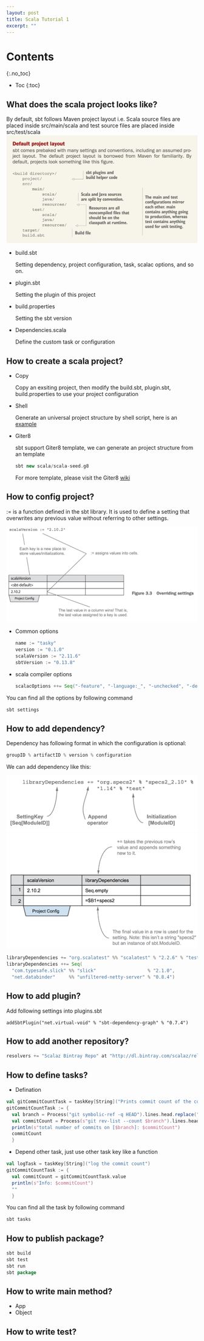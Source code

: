 ```yaml
---
layout: post
title: Scala Tutorial 1
excerpt: ""
---
```


# Contents
{:.no_toc}

* Toc
{:toc}

## What does the scala project looks like?
By default, sbt follows Maven project layout i.e. Scala source files are placed inside src/main/scala and test source files are placed inside src/test/scala
![scala-project-structure](/images/scala-project-structure.png)

+ build.sbt

  Setting dependency, project configuration, task, scalac options, and so on.

+ plugin.sbt

  Setting the plugin of this project

+ build.properties

  Setting the sbt version

+ Dependencies.scala

  Define the custom task or configuration

## How to create a scala project?
+ Copy

  Copy an exsiting project, then modify the build.sbt, plugin.sbt, build.properties to use your project configuration

+ Shell

  Generate an universal project structure by shell script, here is an [example](https://github.com/sjmyuan/sbt-structure-generator)

+ Giter8

  sbt support Giter8 template, we can generate an project structure from an template

  ~~~ scala
  sbt new scala/scala-seed.g8
  ~~~

  For more template, please visit the Giter8 [wiki](https://github.com/foundweekends/giter8/wiki/giter8-templates)

## How to config project?
:= is a function defined in the sbt library.
It is used to define a setting that overwrites any previous value without referring to other settings.

![sbt-overriding-values](/images/sbt-overriding-settings.png)

+ Common options

  ~~~ scala
  name := "tasky"
  version := "0.1.0"
  scalaVersion := "2.11.6"
  sbtVersion := "0.13.8"
  ~~~

+ scala compiler options

  ~~~ scala
  scalacOptions ++= Seq("-feature", "-language:_", "-unchecked", "-deprecation", "-encoding", "utf8")
  ~~~

You can find all the options by following command

~~~ scala
sbt settings
~~~

## How to add dependency?
Dependency has following format in which the configuration is optional:

~~~ scala
groupID % artifactID % version % configuration
~~~

We can add dependency like this:

![sbt-appending-settings-1](/images/sbt-appending-settings-1.png)
![sbt-appending-settings-2](/images/sbt-appending-settings-2.png)

~~~ scala
libraryDependencies += "org.scalatest" %% "scalatest" % "2.2.6" % "test" // add single dependency
libraryDependencies ++= Seq(
  "com.typesafe.slick" %% "slick"                   % "2.1.0",
  "net.databinder"     %% "unfiltered-netty-server" % "0.8.4")           // add multiple dependencies
~~~

## How to add plugin?
Add following settings into plugins.sbt

~~~
addSbtPlugin("net.virtual-void" % "sbt-dependency-graph" % "0.7.4")
~~~

## How to add another repository?

~~~ scala
resolvers += "Scalaz Bintray Repo" at "http://dl.bintray.com/scalaz/releases"
~~~

## How to define tasks?

+ Defination

~~~scala
val gitCommitCountTask = taskKey[String]("Prints commit count of the current branch")
gitCommitCountTask := {
  val branch = Process("git symbolic-ref -q HEAD").lines.head.replace("refs/heads/","")
  val commitCount = Process(s"git rev-list --count $branch").lines.head
  println(s"total number of commits on [$branch]: $commitCount")
  commitCount
  }
~~~

+ Depend other task, just use other task key like a function

~~~scala
val logTask = taskKey[String]("log the commit count")
gitCommitCountTask := {
  val commitCount = gitCommitCountTask.value
  println(s"Info: $commitCount")
  ""
  }
~~~

You can find all the task by following command

~~~ scala
sbt tasks
~~~

## How to publish package?

~~~ scala
sbt build
sbt test
sbt run
sbt package
~~~

## How to write main method?
+ App
+ Object

## How to write test?
